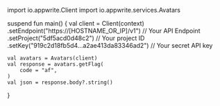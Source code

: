 import io.appwrite.Client
import io.appwrite.services.Avatars

suspend fun main() {
    val client = Client(context)
      .setEndpoint("https://[HOSTNAME_OR_IP]/v1") // Your API Endpoint
      .setProject("5df5acd0d48c2") // Your project ID
      .setKey("919c2d18fb5d4...a2ae413da83346ad2") // Your secret API key

    val avatars = Avatars(client)
    val response = avatars.getFlag(
        code = "af",
    )
    val json = response.body?.string()
}